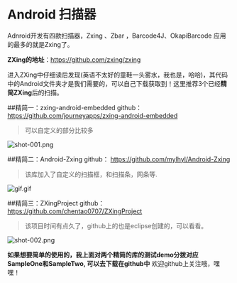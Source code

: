 # Android 扫描器
Adnroid开发有四款扫描器，Zxing 、Zbar ，Barcode4J、OkapiBarcode 应用的最多的就是Zxing了。

**ZXing的地址**：https://github.com/zxing/zxing

进入ZXing中仔细读后发现(英语不太好的童鞋一头雾水，我也是，哈哈)，其代码中的Android文件夹才是我们需要的，可以自己下载获取到！这里推荐3个已经**精简ZXing**后的扫描。

##精简一：zxing-android-embedded
github： https://github.com/journeyapps/zxing-android-embedded
>可以自定义的部分比较多

![shot-001.png](http://upload-images.jianshu.io/upload_images/909565-0eaf4b34174c9197.png?imageMogr2/auto-orient/strip%7CimageView2/2/w/1240)


##精简二：Android-Zxing
github： https://github.com/mylhyl/Android-Zxing
>该库加入了自定义的扫描框，和扫描条，网条等.

![gif.gif](http://upload-images.jianshu.io/upload_images/909565-ddf4c307caa744bd.gif?imageMogr2/auto-orient/strip)

##精简三：ZXingProject
github：https://github.com/chentao0707/ZXingProject

>该项目时间有点久了，github上的也是eclipse创建的，可以看看。

![shot-002.png](http://upload-images.jianshu.io/upload_images/909565-4d8c6f3b3eac5983.png?imageMogr2/auto-orient/strip%7CimageView2/2/w/1240)


**如果想要简单的使用的，我上面对两个精简的库的测试demo分拨对应SampleOne和SampleTwo, 可以去下载在github中**
欢迎github上关注哦，嘿嘿！
